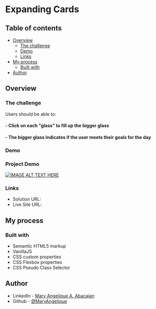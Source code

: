 # Expanding Cards


## Table of contents

- [Overview](#overview)
  - [The challenge](#the-challenge)
  - [Demo](#demo)
  - [Links](#links)
- [My process](#my-process)
  - [Built with](#built-with)
- [Author](#author)

## Overview

### The challenge

Users should be able to:

#### - Click on each "glass" to fill up the bigger glass
#### - The bigger glass indicates if the user meets their goals for the day

### Demo


### Project Demo
[![IMAGE ALT TEXT HERE](https://user-images.githubusercontent.com/51681480/168502867-ada71457-50c5-493b-b3ef-8ed1e136377f.jpeg)](https://www.loom.com/share/3a31f4728d2944a6a44fe8c057e5f56c)

### Links

- Solution URL:
- Live Site URL: 

## My process

### Built with

- Semantic HTML5 markup
- VanillaJS
- CSS custom properties
- CSS Flexbox properties
- CSS Pseudo Class Selector
## Author

- LinkedIn - [Mary Angelique A. Abacajan](https://github.com/MaryAngelique/)
- Github - [@MaryAngelique](https://www.github.com/MaryAngelique)
